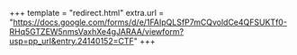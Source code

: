 +++
template = "redirect.html"
extra.url = "https://docs.google.com/forms/d/e/1FAIpQLSfP7mCQvoldCe4QFSUKTf0-RHq5GTZEW5nmsVaxhXe4gJARAA/viewform?usp=pp_url&entry.24140152=CTF"
+++
